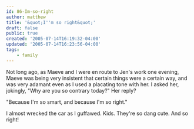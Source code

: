 ```yaml
---
id: 86-Im-so-right
author: matthew
title: '&quot;I''m so right&quot;'
draft: false
public: true
created: '2005-07-14T16:19:32-04:00'
updated: '2005-07-14T16:23:56-04:00'
tags:
    - family
---
```

Not long ago, as Maeve and I were en route to Jen's work one evening, Maeve was
being very insistent that certain things were a certain way, and was very
adamant even as I used a placating tone with her. I asked her, jokingly, "Why
are you so contrary today?" Her reply?

"Because I'm so smart, and because I'm so right."

I almost wrecked the car as I guffawed. Kids. They're so dang cute. And so
right!
